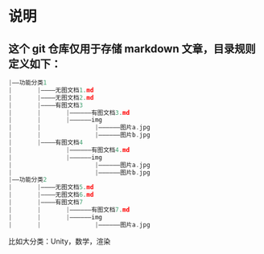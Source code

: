 # 说明

## 这个 git 仓库仅用于存储 markdown 文章，目录规则定义如下：

```c
|——功能分类1
|		|————无图文档1.md
|		|————无图文档2.md
|		|————有图文档3
|		|		|——————有图文档3.md
|		|		|——————img
|		|				|——————图片a.jpg
|		|				|——————图片b.jpg
|		|————有图文档4
|				|——————有图文档4.md
|				|——————img
|						|——————图片a.jpg
|						|——————图片b.jpg
|——功能分类2
|		|————无图文档5.md
|		|————无图文档6.md
|		|————有图文档7
|		|		|——————有图文档7.md
|		|		|——————img
|		|				|——————图片a.jpg
```

比如大分类：Unity，数学，渲染